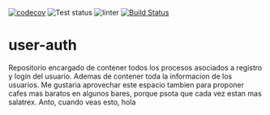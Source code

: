 [![codecov](https://codecov.io/gh/Taller-de-programacion-2-Grupo-14/user-auth/branch/master/graph/badge.svg?token=A30ZSLX1NV)](https://codecov.io/gh/Taller-de-programacion-2-Grupo-14/user-auth)
![Test status](https://github.com/Taller-de-programacion-2-Grupo-14/user-auth/actions/workflows/master.yml/badge.svg)
![linter](https://github.com/Taller-de-programacion-2-Grupo-14/user-auth/actions/workflows/code-quality-workflow.yml/badge.svg)
[![Build Status](https://app.travis-ci.com/Taller-de-programacion-2-Grupo-14/user-auth.svg?branch=master)](https://app.travis-ci.com/Taller-de-programacion-2-Grupo-14/user-auth)
# user-auth
Repositorio encargado de contener todos los procesos asociados a registro y login del usuario.
Ademas de contener toda la informacion de los usuarios.
Me gustaria aprovechar este espacio tambien para proponer cafes mas baratos en algunos bares, porque psota que cada vez estan mas salatrex.
Anto, cuando veas esto, hola